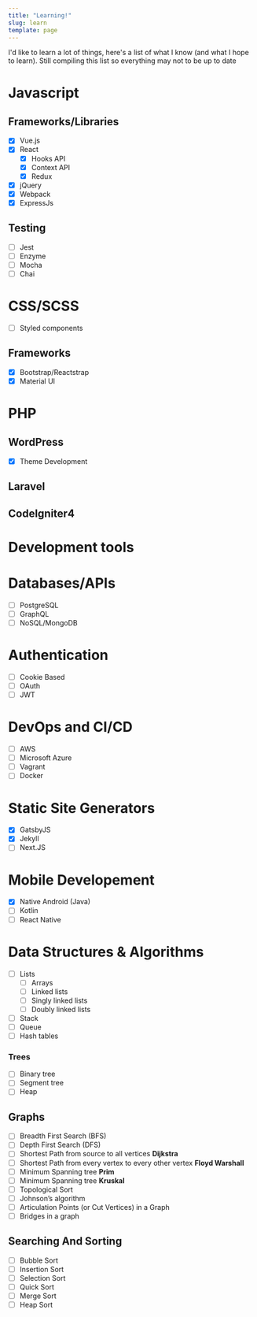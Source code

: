 ```yaml
---
title: "Learning!"
slug: learn
template: page
---
```


I'd like to learn a lot of things, here's a list of what I know (and what I hope to learn). Still compiling this list so everything may not to be up to date

# Javascript

## Frameworks/Libraries

- [x] Vue.js
- [x] React
  - [x] Hooks API
  - [x] Context API
  - [x] Redux
- [x] jQuery
- [x] Webpack
- [x] ExpressJs

## Testing

- [ ] Jest
- [ ] Enzyme
- [ ] Mocha
- [ ] Chai

# CSS/SCSS

- [ ] Styled components

## Frameworks

- [x] Bootstrap/Reactstrap
- [x] Material UI

# PHP

## WordPress

- [x] Theme Development

## Laravel

## CodeIgniter4

# Development tools

# Databases/APIs

- [ ] PostgreSQL
- [ ] GraphQL
- [ ] NoSQL/MongoDB

# Authentication

- [ ] Cookie Based
- [ ] OAuth
- [ ] JWT

# DevOps and CI/CD

- [ ] AWS
- [ ] Microsoft Azure
- [ ] Vagrant
- [ ] Docker

# Static Site Generators

- [x] GatsbyJS
- [x] Jekyll
- [ ] Next.JS

# Mobile Developement

- [x] Native Android (Java)
- [ ] Kotlin
- [ ] React Native

# Data Structures & Algorithms

- [ ] Lists
  - [ ] Arrays
  - [ ] Linked lists
  - [ ] Singly linked lists
  - [ ] Doubly linked lists
- [ ] Stack
- [ ] Queue
- [ ] Hash tables

### Trees

- [ ] Binary tree
- [ ] Segment tree
- [ ] Heap

## Graphs

- [ ] Breadth First Search (BFS)
- [ ] Depth First Search (DFS)
- [ ] Shortest Path from source to all vertices **Dijkstra**
- [ ] Shortest Path from every vertex to every other vertex **Floyd Warshall**
- [ ] Minimum Spanning tree **Prim**
- [ ] Minimum Spanning tree **Kruskal**
- [ ] Topological Sort
- [ ] Johnson’s algorithm
- [ ] Articulation Points (or Cut Vertices) in a Graph
- [ ] Bridges in a graph

## Searching And Sorting

- [ ] Bubble Sort
- [ ] Insertion Sort
- [ ] Selection Sort
- [ ] Quick Sort
- [ ] Merge Sort
- [ ] Heap Sort
